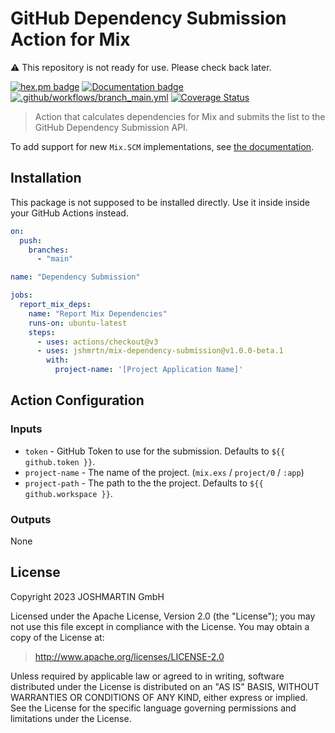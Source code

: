 # GitHub Dependency Submission Action for Mix

:warning: This repository is not ready for use. Please check back later.

[![hex.pm badge](https://img.shields.io/badge/Package%20on%20hex.pm-informational)](https://hex.pm/packages/mix_dependency_submission)
[![Documentation badge](https://img.shields.io/badge/Documentation-ff69b4)][docs]
[![.github/workflows/branch_main.yml](https://github.com/jshmrtn/mix-dependency-submission/actions/workflows/branch_main.yml/badge.svg)](https://github.com/jshmrtn/mix-dependency-submission/actions/workflows/branch_main.yml)
[![Coverage Status](https://coveralls.io/repos/github/jshmrtn/mix-dependency-submission/badge.svg?branch=main)](https://coveralls.io/github/jshmrtn/mix-dependency-submission?branch=main)

> Action that calculates dependencies for Mix and submits the list to the
> GitHub Dependency Submission API.

To add support for new `Mix.SCM` implementations, see [the documentation][docs].

## Installation

This package is not supposed to be installed directly. Use it inside inside your
GitHub Actions instead.

```yaml
on:
  push:
    branches:
      - "main"

name: "Dependency Submission"

jobs:
  report_mix_deps:
    name: "Report Mix Dependencies"
    runs-on: ubuntu-latest
    steps:
      - uses: actions/checkout@v3
      - uses: jshmrtn/mix-dependency-submission@v1.0.0-beta.1
        with:
          project-name: '[Project Application Name]'
```

## Action Configuration

### Inputs

* `token` - GitHub Token to use for the submission. Defaults to `${{ github.token }}`.
* `project-name` - The name of the project. (`mix.exs` / `project/0` / `:app`)
* `project-path` - The path to the the project. Defaults to `${{ github.workspace }}`.

### Outputs

None

## License

Copyright 2023 JOSHMARTIN GmbH

  Licensed under the Apache License, Version 2.0 (the "License");
  you may not use this file except in compliance with the License.
  You may obtain a copy of the License at:

  > <http://www.apache.org/licenses/LICENSE-2.0>

  Unless required by applicable law or agreed to in writing, software
  distributed under the License is distributed on an "AS IS" BASIS,
  WITHOUT WARRANTIES OR CONDITIONS OF ANY KIND, either express or implied.
  See the License for the specific language governing permissions and
  limitations under the License.

[docs]: https://hexdocs.pm/mix_dependency_submission

